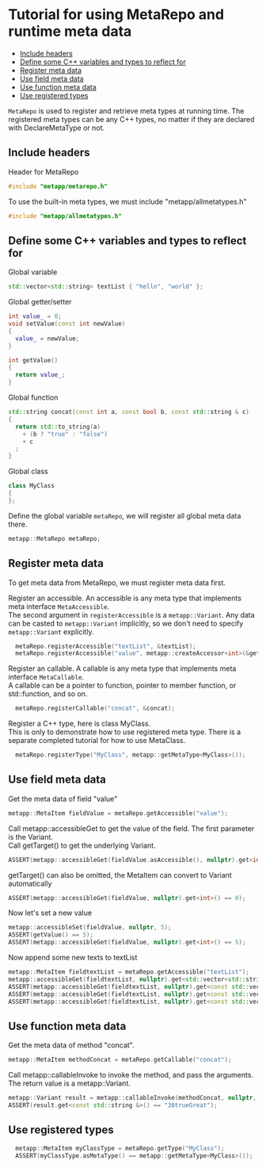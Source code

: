 [//]: # (Auto generated file, don't modify this file.)

# Tutorial for using MetaRepo and runtime meta data
<!--begintoc-->
- [Include headers](#mdtoc_e1acc517)
- [Define some C++ variables and types to reflect for](#mdtoc_8d30d5aa)
- [Register meta data](#mdtoc_7b306e77)
- [Use field meta data](#mdtoc_8cd7c280)
- [Use function meta data](#mdtoc_13307b6)
- [Use registered types](#mdtoc_eb7aec57)
<!--endtoc-->

`MetaRepo` is used to register and retrieve meta types at running time.
The registered meta types can be any C++ types, no matter if they are declared with DeclareMetaType or not.   

<a id="mdtoc_e1acc517"></a>
## Include headers
Header for MetaRepo

```c++
#include "metapp/metarepo.h"
```

To use the built-in meta types, we must include "metapp/allmetatypes.h"

```c++
#include "metapp/allmetatypes.h"
```

<a id="mdtoc_8d30d5aa"></a>
## Define some C++ variables and types to reflect for

Global variable

```c++
std::vector<std::string> textList { "hello", "world" };
```

Global getter/setter

```c++
int value_ = 0;
void setValue(const int newValue)
{
  value_ = newValue;
}

int getValue()
{
  return value_;
}
```

Global function

```c++
std::string concat(const int a, const bool b, const std::string & c)
{
  return std::to_string(a)
    + (b ? "true" : "false")
    + c
  ;
}
```

Global class

```c++
class MyClass
{
};
```

Define the global variable `metaRepo`, we will register all global meta data there.

```c++
metapp::MetaRepo metaRepo;
```

<a id="mdtoc_7b306e77"></a>
## Register meta data

To get meta data from MetaRepo, we must register meta data first.  

Register an accessible. An accessible is any meta type that implements meta interface `MetaAccessible`.  
The second argument in `registerAccessible` is a `metapp::Variant`. Any data can be casted to `metapp::Variant`
implicitly, so we don't need to specify `metapp::Variant` explicitly.

```c++
  metaRepo.registerAccessible("textList", &textList);
  metaRepo.registerAccessible("value", metapp::createAccessor<int>(&getValue, &setValue));
```

Register an callable. A callable is any meta type that implements meta interface `MetaCallable`.  
A callable can be a pointer to function, pointer to member function, or std::function, and so on.  

```c++
  metaRepo.registerCallable("concat", &concat);
```

Register a C++ type, here is class MyClass.  
This is only to demonstrate how to use registered meta type. There is a separate completed tutorial for how to use MetaClass.  

```c++
  metaRepo.registerType("MyClass", metapp::getMetaType<MyClass>());
```

<a id="mdtoc_8cd7c280"></a>
## Use field meta data

Get the meta data of field "value"

```c++
metapp::MetaItem fieldValue = metaRepo.getAccessible("value");
```

Call metapp::accessibleGet to get the value of the field. The first parameter is the Variant.  
Call getTarget() to get the underlying Variant.

```c++
ASSERT(metapp::accessibleGet(fieldValue.asAccessible(), nullptr).get<int>() == 0);
```

getTarget() can also be omitted, the MetaItem can convert to Variant automatically

```c++
ASSERT(metapp::accessibleGet(fieldValue, nullptr).get<int>() == 0);
```

Now let's set a new value

```c++
metapp::accessibleSet(fieldValue, nullptr, 5);
ASSERT(getValue() == 5);
ASSERT(metapp::accessibleGet(fieldValue, nullptr).get<int>() == 5);
```

Now append some new texts to textList

```c++
metapp::MetaItem fieldtextList = metaRepo.getAccessible("textList");
metapp::accessibleGet(fieldtextList, nullptr).get<std::vector<std::string> &>().push_back("good");
ASSERT(metapp::accessibleGet(fieldtextList, nullptr).get<const std::vector<std::string> &>()[0] == "hello");
ASSERT(metapp::accessibleGet(fieldtextList, nullptr).get<const std::vector<std::string> &>()[1] == "world");
ASSERT(metapp::accessibleGet(fieldtextList, nullptr).get<const std::vector<std::string> &>()[2] == "good");
```

<a id="mdtoc_13307b6"></a>
## Use function meta data

Get the meta data of method "concat".

```c++
metapp::MetaItem methodConcat = metaRepo.getCallable("concat");
```

Call metapp::callableInvoke to invoke the method, and pass the arguments.  
The return value is a metapp::Variant.

```c++
metapp::Variant result = metapp::callableInvoke(methodConcat, nullptr, 38, true, "Great");
ASSERT(result.get<const std::string &>() == "38trueGreat");
```

<a id="mdtoc_eb7aec57"></a>
## Use registered types

```c++
  metapp::MetaItem myClassType = metaRepo.getType("MyClass");
  ASSERT(myClassType.asMetaType() == metapp::getMetaType<MyClass>());
```
